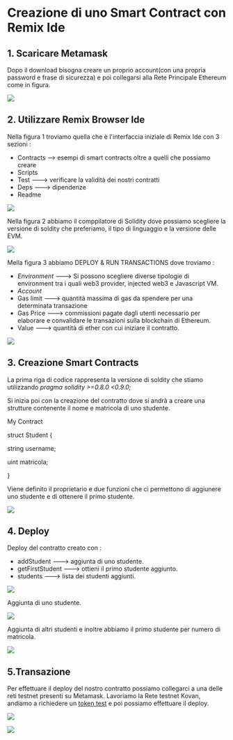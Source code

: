 # Creazione di uno Smart Contract con Remix Ide

## 1. Scaricare Metamask
Dopo il download bisogna creare un proprio account(con una propria password e frase di sicurezza)
e poi collegarsi alla Rete Principale Ethereum come in figura.

![](https://github.com/Erxhes/progetto/blob/main/image/matamassk.png)

## 2. Utilizzare Remix Browser Ide 

 Nella figura 1 troviamo quella che è l'interfaccia iniziale di Remix Ide con 3 sezioni : 
 - Contracts --> esempi di smart contracts oltre a quelli che possiamo creare
 - Scripts
 - Test ---> verificare la validità dei nostri contratti
 - Deps ---> dipendenze 
 - Readme 

![](https://github.com/Erxhes/progetto/blob/main/image/foto1.png)
 
 Nella figura 2 abbiamo il comppilatore di Solidity dove possiamo scegliere la versione di soldity che preferiamo, il tipo di linguaggio e la versione delle EVM.

![](https://github.com/Erxhes/progetto/blob/main/image/figura2.png)

 Mella figura 3 abbiamo DEPLOY & RUN TRANSACTIONS dove troviamo : 
 - *Environment* ---> Si possono scegliere diverse tipologie di environment tra i quali
  web3 provider, injected web3 e Javascript VM.
 - *Account* 
 - Gas limit ---> quantità massima di gas da spendere per una determinata transazione
 - Gas Price ---> commissioni pagate dagli utenti necessario per elaborare e convalidare le transazioni sulla blockchain di Ethereum.
 - Value ---> quantità di ether con cui iniziare il contratto.

![](https://github.com/Erxhes/progetto/blob/main/image/figura3bis.png)
 
## 3.  Creazione Smart Contracts 

La prima riga di codice rappresenta la versione di soldity che stiamo utilizzando 
 *pragma solidity >=0.8.0 <0.9.0;*
 
 Si inizia poi con la creazione del contratto dove si andrà a creare una strutture contenente il nome e matricola di uno studente.
 
 My Contract
 
 struct Student {
 
 string username;
 
 uint matricola;

}

    
Viene definito il proprietario e due funzioni che ci permettono di aggiunere uno studente e di ottenere il primo studente.

![](https://github.com/Erxhes/progetto/blob/main/image/Figura%204.png)


## 4. Deploy

Deploy del contratto creato con : 
 
 - addStudent ---> aggiunta di uno studente.
 - getFirstStudent ---> ottieni il primo studente aggiunto.
 - students ---> lista dei studenti aggiunti.

![](https://github.com/Erxhes/progetto/blob/main/image/deploy.png)


Aggiunta di uno studente.

![](https://github.com/Erxhes/progetto/blob/main/image/FirstStudent.png)

Aggiunta di altri studenti e inoltre abbiamo il primo studente per numero di matricola.


![](https://github.com/Erxhes/progetto/blob/main/image/secondoStudente.png)

## 5.Transazione 

Per effettuare il deploy del nostro contratto possiamo collegarci a una delle reti testnet presenti su Metamask.
Lavoriamo la Rete testnet Kovan, andiamo a richiedere un [token test](https://gitter.im/kovan-testnet/faucet) e poi possiamo effettuare il deploy. 

![](https://github.com/Erxhes/progetto/blob/main/image/testKovanbi.png)


![](https://github.com/Erxhes/progetto/blob/main/image/distribuzione%20bi.png)
